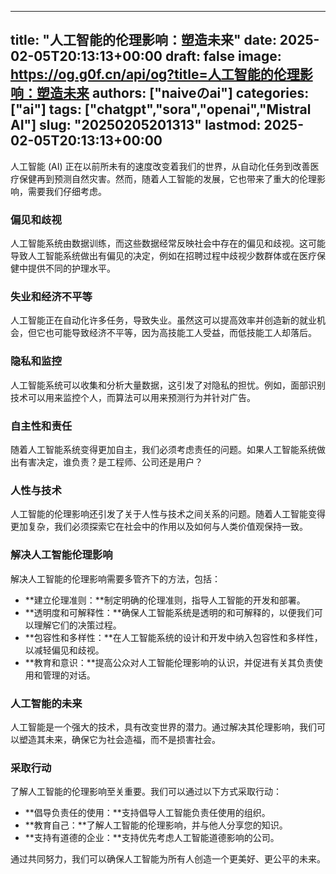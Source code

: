 
---
title: "人工智能的伦理影响：塑造未来"
date: 2025-02-05T20:13:13+00:00
draft: false
image: https://og.g0f.cn/api/og?title=人工智能的伦理影响：塑造未来
authors: ["naiveのai"]
categories: ["ai"]
tags: ["chatgpt","sora","openai","Mistral AI"]
slug: "20250205201313"
lastmod: 2025-02-05T20:13:13+00:00
---
人工智能 (AI) 正在以前所未有的速度改变着我们的世界，从自动化任务到改善医疗保健再到预测自然灾害。然而，随着人工智能的发展，它也带来了重大的伦理影响，需要我们仔细考虑。

### 偏见和歧视

人工智能系统由数据训练，而这些数据经常反映社会中存在的偏见和歧视。这可能导致人工智能系统做出有偏见的决定，例如在招聘过程中歧视少数群体或在医疗保健中提供不同的护理水平。

### 失业和经济不平等

人工智能正在自动化许多任务，导致失业。虽然这可以提高效率并创造新的就业机会，但它也可能导致经济不平等，因为高技能工人受益，而低技能工人却落后。

### 隐私和监控

人工智能系统可以收集和分析大量数据，这引发了对隐私的担忧。例如，面部识别技术可以用来监控个人，而算法可以用来预测行为并针对广告。

### 自主性和责任

随着人工智能系统变得更加自主，我们必须考虑责任的问题。如果人工智能系统做出有害决定，谁负责？是工程师、公司还是用户？

### 人性与技术

人工智能的伦理影响还引发了关于人性与技术之间关系的问题。随着人工智能变得更加复杂，我们必须探索它在社会中的作用以及如何与人类价值观保持一致。

### 解决人工智能伦理影响

解决人工智能的伦理影响需要多管齐下的方法，包括：

* **建立伦理准则：**制定明确的伦理准则，指导人工智能的开发和部署。
* **透明度和可解释性：**确保人工智能系统是透明的和可解释的，以便我们可以理解它们的决策过程。
* **包容性和多样性：**在人工智能系统的设计和开发中纳入包容性和多样性，以减轻偏见和歧视。
* **教育和意识：**提高公众对人工智能伦理影响的认识，并促进有关其负责使用和管理的对话。

### 人工智能的未来

人工智能是一个强大的技术，具有改变世界的潜力。通过解决其伦理影响，我们可以塑造其未来，确保它为社会造福，而不是损害社会。

### 采取行动

了解人工智能的伦理影响至关重要。我们可以通过以下方式采取行动：

* **倡导负责任的使用：**支持倡导人工智能负责任使用的组织。
* **教育自己：**了解人工智能的伦理影响，并与他人分享您的知识。
* **支持有道德的企业：**支持优先考虑人工智能道德影响的公司。

通过共同努力，我们可以确保人工智能为所有人创造一个更美好、更公平的未来。